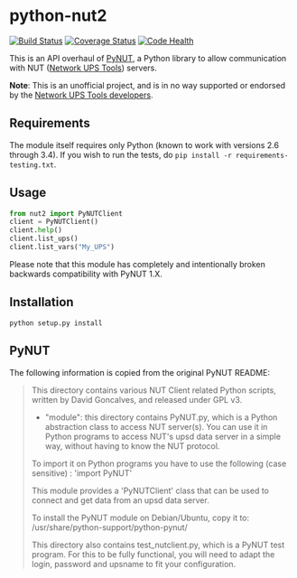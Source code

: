 python-nut2
===========

[![Build Status](https://travis-ci.org/rshipp/python-nut2.svg?branch=master)][travis]
[![Coverage Status](https://coveralls.io/repos/rshipp/python-nut2/badge.png)][coveralls]
[![Code Health](https://landscape.io/github/rshipp/python-nut2/master/landscape.png)][landscape]

[travis]: https://travis-ci.org/rshipp/python-nut2
[coveralls]: https://coveralls.io/r/rshipp/python-nut2
[landscape]: https://landscape.io/github/rshipp/python-nut2/master

This is an API overhaul of [PyNUT](https://github.com/networkupstools/nut/tree/master/scripts/python),
a Python library to allow communication with NUT ([Network UPS Tools](http://www.networkupstools.org/))
servers.

**Note**: This is an unofficial project, and is in no way supported or
endorsed by the [Network UPS Tools developers](https://github.com/networkupstools).

## Requirements

The module itself requires only Python (known to work with versions 2.6 through
3.4). If you wish to run the tests, do `pip install -r requirements-testing.txt`.

## Usage

```python
from nut2 import PyNUTClient
client = PyNUTClient()
client.help()
client.list_ups()
client.list_vars("My_UPS")
```

Please note that this module has completely and intentionally broken
backwards compatibility with PyNUT 1.X.

## Installation

    python setup.py install

## PyNUT

The following information is copied from the original PyNUT README:

> This directory contains various NUT Client related Python scripts, written by
> David Goncalves, and released under GPL v3.
> 
> * "module": this directory contains PyNUT.py, which is a Python abstraction
> class to access NUT server(s). You can use it in Python programs to access NUT's
> upsd data server in a simple way, without having to know the NUT protocol.
> 
> To import it on Python programs you have to use the following (case sensitive) :
> 'import PyNUT'
> 
> This module provides a 'PyNUTClient' class that can be used to connect and get
> data from an upsd data server.
> 
> To install the PyNUT module on Debian/Ubuntu, copy it to:
> /usr/share/python-support/python-pynut/
> 
> This directory also contains test_nutclient.py, which is a PyNUT test program.
> For this to be fully functional, you will need to adapt the login, password and
> upsname to fit your configuration.
